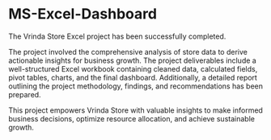 # MS-Excel-Dashboard
The Vrinda Store Excel project has been successfully completed.

The project involved the comprehensive analysis of store data to derive actionable insights for business growth. The project deliverables include a well-structured Excel workbook containing cleaned data, calculated fields, pivot tables, charts, and the final dashboard. Additionally, a detailed report outlining the project methodology, findings, and recommendations has been prepared.

This project empowers Vrinda Store with valuable insights to make informed business decisions, optimize resource allocation, and achieve sustainable growth.
